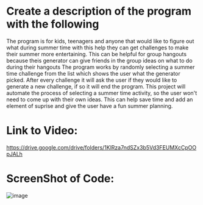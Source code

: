 # Create a description of the program with the following
The program is for kids, teenagers and anyone that would like to figure out what during summer time with this help they can get challenges to make their summer more entertaining. This can be helpful for group hangouts because theis generator can give friends in the group ideas on what to do during their hangouts
The program works by randomly selecting a summer time challenge from the list which shows the user what the generator picked. After every challenge it will ask the user if they would like to generate a new challenge, if so it will end the program. This project will automate the process of selecting a summer time activity, so the user won't need to come up with their own ideas. This can help save time and add an element of suprise and give the user have a fun summer planning. 

# Link to Video:
https://drive.google.com/drive/folders/1KlRza7ndSZx3b5Vd3FEUMXcCpOOpJALh

# ScreenShot of Code: 
![image](https://github.com/user-attachments/assets/b3835a4a-8745-4c5e-afa1-11a399b8c383)


